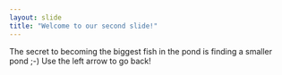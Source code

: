 ```yaml
---
layout: slide
title: "Welcome to our second slide!"
---
```

The secret to becoming the biggest fish in the pond is finding a smaller pond ;-)
Use the left arrow to go back!
